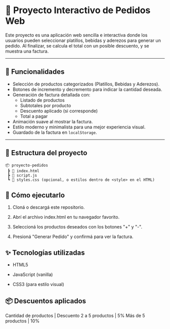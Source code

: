 # 🍔 Proyecto Interactivo de Pedidos Web

Este proyecto es una aplicación web sencilla e interactiva donde los usuarios pueden seleccionar platillos, bebidas y aderezos para generar un pedido. Al finalizar, se calcula el total con un posible descuento, y se muestra una factura.

---

## 🧾 Funcionalidades

- Selección de productos categorizados (Platillos, Bebidas y Aderezos).
- Botones de incremento y decremento para indicar la cantidad deseada.
- Generación de factura detallada con:
  - Listado de productos
  - Subtotales por producto
  - Descuento aplicado (si corresponde)
  - Total a pagar
- Animación suave al mostrar la factura.
- Estilo moderno y minimalista para una mejor experiencia visual.
- Guardado de la factura en `localStorage`.

---

## 📁 Estructura del proyecto

```plaintext
📦 proyecto-pedidos
 ┣ 📄 index.html
 ┣ 📄 script.js
 ┗ 📄 styles.css (opcional, o estilos dentro de <style> en el HTML)
```
## 🚀 Cómo ejecutarlo

1. Cloná o descargá este repositorio.

2. Abrí el archivo index.html en tu navegador favorito.

3. Seleccioná los productos deseados con los botones "+" y "-".

4. Presioná "Generar Pedido" y confirmá para ver la factura.

## ✨ Tecnologías utilizadas

- HTML5

- JavaScript (vanilla)

- CSS3 (para estilo visual)

## 📦 Descuentos aplicados

Cantidad de productos | Descuento
2 a 5 productos | 5%
Más de 5 productos | 10%